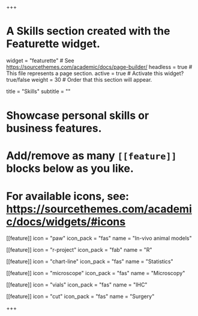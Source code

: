 +++
# A Skills section created with the Featurette widget.
widget = "featurette"  # See https://sourcethemes.com/academic/docs/page-builder/
headless = true  # This file represents a page section.
active = true  # Activate this widget? true/false
weight = 30  # Order that this section will appear.

title = "Skills"
subtitle = ""

# Showcase personal skills or business features.
#
# Add/remove as many `[[feature]]` blocks below as you like.
#
# For available icons, see: https://sourcethemes.com/academic/docs/widgets/#icons

[[feature]]
  icon = "paw"
  icon_pack = "fas"
  name = "In-vivo animal models"

[[feature]]
  icon = "r-project"
  icon_pack = "fab"
  name = "R"

[[feature]]
  icon = "chart-line"
  icon_pack = "fas"
  name = "Statistics"

[[feature]]
  icon = "microscope"
  icon_pack = "fas"
  name = "Microscopy"

[[feature]]
  icon = "vials"
  icon_pack = "fas"
  name = "IHC"

[[feature]]
  icon = "cut"
  icon_pack = "fas"
  name = "Surgery"

+++
